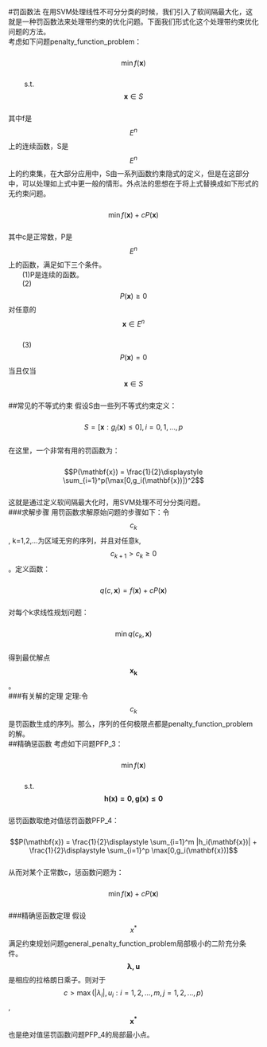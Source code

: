 #罚函数法
在用SVM处理线性不可分分类的时候，我们引入了软间隔最大化，这就是一种罚函数法来处理带约束的优化问题。下面我们形式化这个处理带约束优化问题的方法。  
考虑如下问题penalty_function_problem：  
&emsp;&emsp; $$\min f(\mathbf{x})$$  
&emsp;&emsp; s.t. $$\mathbf{x} \in S$$  
其中f是$$E^n$$上的连续函数，S是$$E^n$$上的约束集，在大部分应用中，S由一系列函数约束隐式的定义，但是在这部分中，可以处理如上式中更一般的情形。外点法的思想在于将上式替换成如下形式的无约束问题。  
&emsp;&emsp; $$\min f(\mathbf{x}) + cP(\mathbf{x})$$    
其中c是正常数，P是$$E^n$$上的函数，满足如下三个条件。  
&emsp;&emsp;(1)P是连续的函数。   
&emsp;&emsp;(2)$$P(\mathbf{x}) \ge 0$$ 对任意的$$\mathbf{x} \in E^n$$   
&emsp;&emsp;(3)$$P(\mathbf{x}) = 0$$ 当且仅当$$\mathbf{x} \in S$$  
##常见的不等式约束
假设S由一些列不等式约束定义：  
&emsp;&emsp; $$S= [\mathbf{x}:g_i(\mathbf{x}) \le 0], i=0,1,...,p$$  
在这里，一个非常有用的罚函数为：  
&emsp;&emsp;$$P(\mathbf{x}) = \frac{1}{2}\displaystyle \sum_{i=1}^p(\max[0,g_i(\mathbf{x})])^2$$  
这就是通过定义软间隔最大化时，用SVM处理不可分分类问题。  
###求解步骤
用罚函数求解原始问题的步骤如下：令$$c_k$$, k=1,2,...为区域无穷的序列，并且对任意k,$$c_{k+1} > c_{k} \ge 0$$。定义函数：  
&emsp;&emsp; $$q(c,\mathbf{x}) = f(\mathbf{x}) + cP(\mathbf{x})$$  
对每个k求线性规划问题：    
&emsp;&emsp; $$\min q(c_k,\mathbf{x})$$  
得到最优解点$$\mathbf{x_k}$$。   
###有关解的定理
定理:令$$c_k$$是罚函数生成的序列。那么，序列的任何极限点都是penalty_function_problem的解。  
##精确惩函数
考虑如下问题PFP_3：  
&emsp;&emsp; $$\min f(\mathbf{x})$$  
&emsp;&emsp; s.t. $$\mathbf{h(x) = 0, g(x) \le 0}$$   
惩罚函数取绝对值惩罚函数PFP_4：  
&emsp;&emsp;$$P(\mathbf{x}) = \frac{1}{2}\displaystyle \sum_{i=1}^m |h_i(\mathbf{x})| + \frac{1}{2}\displaystyle \sum_{i=1}^p \max[0,g_i(\mathbf{x})]$$  
从而对某个正常数c，惩函数问题为：  
&emsp;&emsp; $$\min f(\mathbf{x}) + cP(\mathbf{x})$$    
###精确惩函数定理
假设$$x^*$$满足约束规划问题general_penalty_function_problem局部极小的二阶充分条件。$$\mathbf{\lambda,u}$$是相应的拉格朗日乘子。则对于$$c>\max(|\lambda_i|,u_i:i=1,2,...,m,j=1,2,...,p)$$, $$\mathbf{x^*}$$也是绝对值惩罚函数问题PFP_4的局部最小点。  


   
